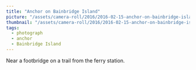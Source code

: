 ```yaml
---
title: "Anchor on Bainbridge Island"
picture: "/assets/camera-roll/2016/2016-02-15-anchor-on-bainbridge-island/20160215_215320622_iOS.jpg"
thumbnail: "/assets/camera-roll/2016/2016-02-15-anchor-on-bainbridge-island/20160215_215320622_iOS-thumbnail.jpg"
tags:
  - photograph
  - anchor
  - Bainbridge Island
---
```

Near a footbridge on a trail from the ferry station.